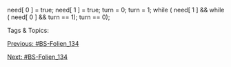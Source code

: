 need[ 0 ] = true; need[ 1 ] = true;
turn = 0;
turn = 1;
while ( need[ 1 ] && while ( need[ 0 ] &&
turn == 1); turn == 0);

   Tags & Topics:
   

[Previous: #BS-Folien_134](BS-Folien_134.md)

[Next: #BS-Folien_134](BS-Folien_134.md)